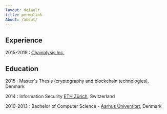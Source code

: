 ```yaml
---
layout: default
title: permalink
About: /about/
---
```


## Experience

2015-2019
: [Chainalysis Inc.](https://chainalysis.com)

## Education

2015
: Master's Thesis (cryptography and blockchain technologies), Denmark

2014
: Information Security [ETH Zürich](http://www.informationsecurity.ethz.ch), Switzerland

2010-2013
: Bachelor of Computer Science - [Aarhus Universitet](http://cs.au.dk), Denmark


